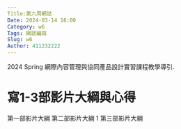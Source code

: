 ```yaml
---
Title:第六周網誌
Date: 2024-03-14 16:00
Category: w6
Tags: 網誌編寫
Slug: w6
Author: 411232222
---
```


2024 Spring 網際內容管理與協同產品設計實習課程教學導引.

<!-- PELICAN_END_SUMMARY -->
# 寫1-3部影片大綱與心得
第一部影片大綱
第二部影片大綱
1
第三部影片大綱